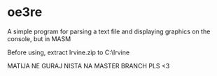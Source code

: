 # oe3re
A simple program for parsing a text file and displaying graphics on the console, but in MASM


Before using, extract Irvine.zip to C:\Irvine

MATIJA NE GURAJ NISTA NA MASTER BRANCH PLS <3
